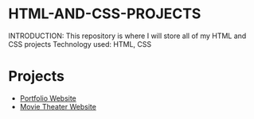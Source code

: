 # HTML-AND-CSS-PROJECTS
 INTRODUCTION:
 This repository is where I will store all of my HTML and CSS projects
 Technology used: HTML, CSS 
 
 # Projects
 - [Portfolio Website](https://edendior.github.io/)
- [Movie Theater Website](https://github.com/edendior/HTML-AND-CSS-PROJECTS/tree/github-assignment/academy-cinemas)
